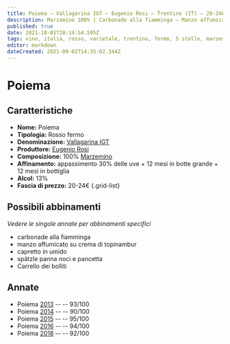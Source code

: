 ```yaml
---
title: Poiema – Vallagarina IGT – Eugenio Rosi – Trentino (IT) – 20-24€ – 4★-5★
description: Marzemino 100% | Carbonade alla fiamminga – Manzo affumicato su crema di topinambur – Capretto in umido – Spatzle panna noci e pancetta – Carrello dei bolliti
published: true
date: 2021-10-01T20:14:54.595Z
tags: vino, italia, rosso, varietale, trentino, fermo, 5 stelle, marzemino, carbonade alla fiamminga, manzo affumicato su crema di topinambur, capretto in umido, spatzle panna noci e pancetta, 20-24€, Carrello dei bolliti
editor: markdown
dateCreated: 2021-09-02T14:35:02.344Z
---
```


# Poiema

## Caratteristiche
- **Nome:** Poiema 
- **Tipologia:** Rosso fermo
- **Denominazione:** [Vallagarina IGT](/denominazioni/Italia/Trentino/IGT/Vallagarina)
- **Produttore:** [Eugenio Rosi](/produttori/Italia/Trentino/Eugenio-Rosi) 
- **Composizione:** 100% [Marzemino](/vitigni/Italia/bacca-nera/marzemino)
- **Affinamento:** appassimento 30% delle uve + 12 mesi in botte grande + 12 mesi in bottiglia 
- **Alcol:** 13%
- **Fascia di prezzo:** 20-24€
{.grid-list}




## Possibili abbinamenti
*Vedere le singole annate per abbinamenti specifici*

- carbonade alla fiamminga
- manzo affumicato su crema di topinambur
- capretto in umido
- spätzle panna noci e pancetta
- Carrello dei bolliti

## Annate
- Poiema [2013](vini/Italia/Trentino/Eugenio-Rosi/Poiema/2013) -- <span class="star-5"></span> -- 93/100
- Poiema [2014](vini/Italia/Trentino/Eugenio-Rosi/Poiema/2014) -- <span class="star-4"></span> -- 90/100
- Poiema [2015](vini/Italia/Trentino/Eugenio-Rosi/Poiema/2015) -- <span class="star-5"></span> -- 95/100
- Poiema [2016](vini/Italia/Trentino/Eugenio-Rosi/Poiema/2016) -- <span class="star-5"></span> -- 94/100
- Poiema [2018](vini/Italia/Trentino/Eugenio-Rosi/Poiema/2018) -- <span class="star-5"></span> -- 92/100


